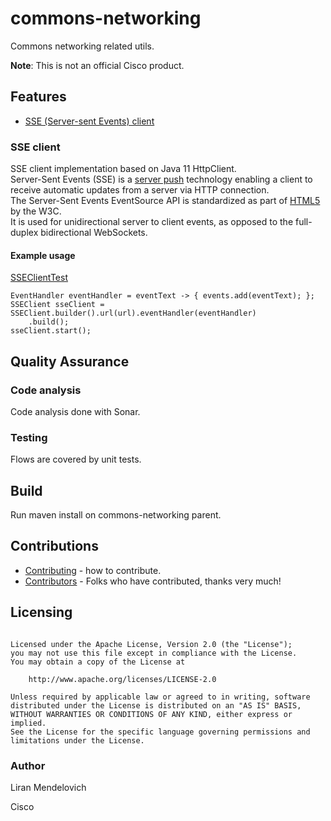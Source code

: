 # commons-networking

Commons networking related utils.

**Note**: This is not an official Cisco product.

## Features
* [SSE (Server-sent Events) client](#sse-client)  

### SSE client
SSE client implementation based on Java 11 HttpClient.  
Server-Sent Events (SSE) is a [server push](https://en.wikipedia.org/wiki/Push_technology) technology 
enabling a client to receive automatic updates from a server via HTTP connection.  
The Server-Sent Events EventSource API is standardized as part of 
[HTML5](https://www.w3.org/TR/eventsource) by the W3C.  
It is used for unidirectional server to client events, as opposed to the full-duplex bidirectional WebSockets.

#### Example usage

[SSEClientTest](./commons-networking/src/test/java/com/cisco/commons/networking/SSEClientTest.java) 

```
EventHandler eventHandler = eventText -> { events.add(eventText); };
SSEClient sseClient = SSEClient.builder().url(url).eventHandler(eventHandler)
	.build();
sseClient.start();
```

## Quality Assurance

### Code analysis
Code analysis done with Sonar.

### Testing
Flows are covered by unit tests.

## Build
Run maven install on commons-networking parent.

## Contributions
 * [Contributing](CONTRIBUTING.md) - how to contribute.
 * [Contributors](docs/CONTRIBUTORS.md) - Folks who have contributed, thanks very much!

## Licensing

```

Licensed under the Apache License, Version 2.0 (the "License");
you may not use this file except in compliance with the License.
You may obtain a copy of the License at

    http://www.apache.org/licenses/LICENSE-2.0

Unless required by applicable law or agreed to in writing, software
distributed under the License is distributed on an "AS IS" BASIS,
WITHOUT WARRANTIES OR CONDITIONS OF ANY KIND, either express or implied.
See the License for the specific language governing permissions and
limitations under the License.
```

### Author
Liran Mendelovich  

Cisco
